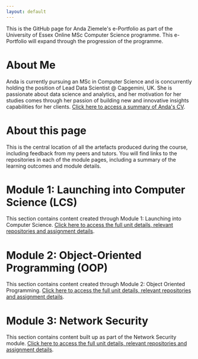 ```yaml
---
layout: default
---
```


This is the GitHub page for Anda Ziemele's e-Portfolio as part of the University of Essex Online MSc Computer 
Science programme. This e-Portfolio will expand through the progression of the programme. 

# About Me

Anda is currently pursuing an MSc in Computer Science and is concurrently holding the position of Lead Data Scientist @ Capgemini, UK. 
She is passionate about data science and analytics, and her motivation for her studies comes through her passion of building new and innovative insights capabilities for her clients.
[Click here to access a summary of Anda's CV](./about_me.html).

# About this page

This is the central location of all the artefacts produced during the course, including feedback from my peers and tutors. 
You will find links to the repositories in each of the module pages, including a summary of the learning outcomes and module details.

# Module 1: Launching into Computer Science (LCS)

This section contains content created through Module 1: Launching into Computer Science.
[Click here to access the full unit details, relevant repositories and assignment details](./lcs.html).


# Module 2: Object-Oriented Programming (OOP)

This section contains content created through Module 2: Object Oriented Programming.
[Click here to access the full unit details, relevant repositories and assignment details](./oop.html). 


# Module 3: Network Security

This section contains content built up as part of the Network Security module.
[Click here to access the full unit details, relevant repositories and assignment details](./ns.html).